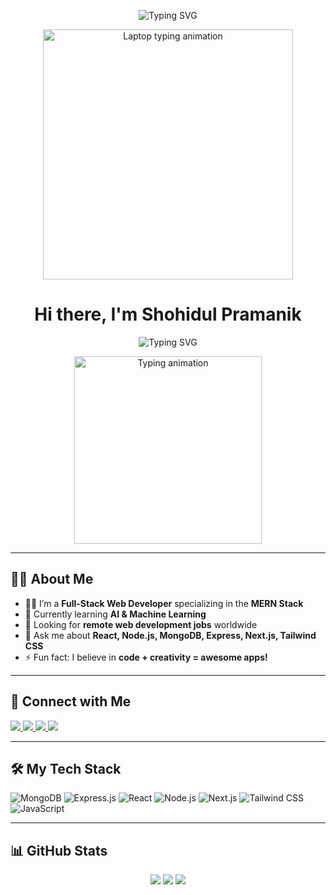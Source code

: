 
<p align="center">
  <img src="https://readme-typing-svg.demolab.com?font=Fira+Code&pause=1000&color=00F7FF&center=true&vCenter=true&width=500&lines=Full-Stack+MERN+Developer;Crafting+Web+Apps+with+Code+%26+Creativity;Always+Learning+Something+New!" alt="Typing SVG" />
</p>

<p align="center">
  <img src="https://i.pinimg.com/originals/4a/4d/90/4a4d90df5ef38f15e8ac348bdef5c403.gif" width="400" alt="Laptop typing animation" />
</p>
<h1 align="center">Hi there, I'm Shohidul Pramanik</h1>

<p align="center">
  <img src="https://readme-typing-svg.demolab.com?font=Fira+Code&pause=1000&color=00F7FF&center=true&vCenter=true&width=500&lines=Full-Stack+MERN+Developer;Crafting+Web+Apps+with+Code+%26+Creativity;Always+Learning+Something+New!" alt="Typing SVG" />
</p>

<p align="center">
  <img src="https://i.gifer.com/XVo7.gif" width="300" alt="Typing animation" />
</p>

---

## 🙋‍♂️ About Me

- 👨‍💻 I’m a **Full-Stack Web Developer** specializing in the **MERN Stack**
- 🌱 Currently learning **AI & Machine Learning**
- 💼 Looking for **remote web development jobs** worldwide
- 💬 Ask me about **React, Node.js, MongoDB, Express, Next.js, Tailwind CSS**
- ⚡ Fun fact: I believe in **code + creativity = awesome apps!**

---

## 🔗 Connect with Me

<p align="left">
  <a href="https://shohidul-pramanik.vercel.app" target="_blank">
    <img src="https://img.shields.io/badge/My Portfolio-000000?style=for-the-badge&logo=vercel&logoColor=white" />
  </a>
  <a href="mailto:shohidulpramanik94@gmail.com" target="_blank">
    <img src="https://img.shields.io/badge/Gmail-D14836?style=for-the-badge&logo=gmail&logoColor=white" />
  </a>
  <a href="https://www.linkedin.com/in/shohidul-pramanik-390569361" target="_blank">
    <img src="https://img.shields.io/badge/LinkedIn-0077B5?style=for-the-badge&logo=linkedin&logoColor=white" />
  </a>
  <a href="https://github.com/shohedul1" target="_blank">
    <img src="https://img.shields.io/badge/GitHub-000000?style=for-the-badge&logo=github&logoColor=white" />
  </a>
</p>

---

## 🛠️ My Tech Stack

![MongoDB](https://img.shields.io/badge/MongoDB-4EA94B?style=for-the-badge&logo=mongodb&logoColor=white)
![Express.js](https://img.shields.io/badge/Express.js-000000?style=for-the-badge&logo=express&logoColor=white)
![React](https://img.shields.io/badge/React-61DAFB?style=for-the-badge&logo=react&logoColor=black)
![Node.js](https://img.shields.io/badge/Node.js-339933?style=for-the-badge&logo=node.js&logoColor=white)
![Next.js](https://img.shields.io/badge/Next.js-000000?style=for-the-badge&logo=next.js&logoColor=white)
![Tailwind CSS](https://img.shields.io/badge/TailwindCSS-38B2AC?style=for-the-badge&logo=tailwind-css&logoColor=white)
![JavaScript](https://img.shields.io/badge/JavaScript-F7DF1E?style=for-the-badge&logo=javascript&logoColor=black)

---

## 📊 GitHub Stats

<p align="center">
  <img src="https://github-readme-stats.vercel.app/api?username=shohedul1&show_icons=true&theme=radical" />
  <img src="https://github-readme-streak-stats.herokuapp.com/?user=shohedul1&theme=radical" />
  <img src="https://github-readme-stats.vercel.app/api/top-langs/?username=shohedul1&layout=compact&theme=radical" />
</p>
